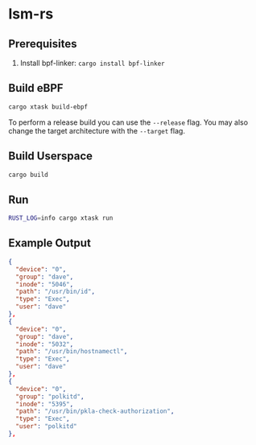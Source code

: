 # lsm-rs

## Prerequisites

1. Install bpf-linker: `cargo install bpf-linker`

## Build eBPF

```bash
cargo xtask build-ebpf
```

To perform a release build you can use the `--release` flag.
You may also change the target architecture with the `--target` flag.

## Build Userspace

```bash
cargo build
```

## Run

```bash
RUST_LOG=info cargo xtask run
```

## Example Output
```json
{
  "device": "0",
  "group": "dave",
  "inode": "5046",
  "path": "/usr/bin/id",
  "type": "Exec",
  "user": "dave"
},
{
  "device": "0",
  "group": "dave",
  "inode": "5032",
  "path": "/usr/bin/hostnamectl",
  "type": "Exec",
  "user": "dave"
},
{
  "device": "0",
  "group": "polkitd",
  "inode": "5395",
  "path": "/usr/bin/pkla-check-authorization",
  "type": "Exec",
  "user": "polkitd"
},
```

